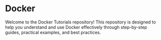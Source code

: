 # Docker
Welcome to the Docker Tutorials repository! 
This repository is designed to help you understand and use Docker effectively through step-by-step guides, practical examples, and best practices.
